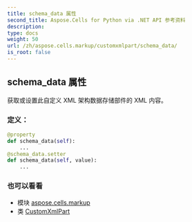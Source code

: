 ```yaml
---
title: schema_data 属性
second_title: Aspose.Cells for Python via .NET API 参考资料
description:
type: docs
weight: 50
url: /zh/aspose.cells.markup/customxmlpart/schema_data/
is_root: false
---
```

## schema_data 属性

获取或设置此自定义 XML 架构数据存储部件的 XML 内容。
### 定义：
```python
@property
def schema_data(self):
    ...
@schema_data.setter
def schema_data(self, value):
    ...
```

### 也可以看看
* 模块 [aspose.cells.markup](../../)
* 类 [CustomXmlPart](/cells/python-net/zh/aspose.cells.markup/customxmlpart)
